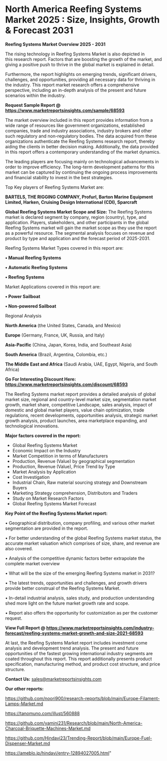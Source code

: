 # North America Reefing Systems Market 2025 : Size, Insights, Growth & Forecast 2031

<Strong> Reefing Systems Market Overview 2025 - 2031</strong>

The rising technology in Reefing Systems Market is also depicted in this research report. Factors that are boosting the growth of the market, and giving a positive push to thrive in the global market is explained in detail.

Furthermore, the report highlights on emerging trends, significant drivers, challenges, and opportunities, providing all necessary data for thriving in the industry. This report market research offers a comprehensive perspective, including an in-depth analysis of the present and future scenarios within the industry.

<strong>Request Sample Report @ <a href=https://www.marketreportsinsights.com/sample/68593>https://www.marketreportsinsights.com/sample/68593</a></strong>

The market overview included in this report provides information from a wide range of resources like government organizations, established companies, trade and industry associations, industry brokers and other such regulatory and non-regulatory bodies. The data acquired from these organizations authenticate the Reefing Systems research report, thereby aiding the clients in better decision making. Additionally, the data provided in this report offers a contemporary understanding of the market dynamics.

The leading players are focusing mainly on technological advancements in order to improve efficiency. The long-term development patterns for this market can be captured by continuing the ongoing process improvements and financial stability to invest in the best strategies.

Top Key players of Reefing Systems Market are:

<strong>BARTELS, THE RIGGING COMPANY, Profurl, Barton Marine Equipment Limited, Harken, Cruising Design International (CDI), Sparcraft</strong>

<strong><b>Global Reefing Systems Market Scope and Size:</b></strong>
The Reefing Systems market is declared segment by company, region (country), type, and application. Players, stakeholders, and other participants in the global Reefing Systems market will gain the market scope as they use the report as a powerful resource. The segmental analysis focuses on revenue and product by type and application and the forecast period of 2025-2031.

Reefing Systems Market Types covered in this report are:

<strong>• Manual Reefing Systems

• Automatic Reefing Systems

• Reefing Systems</strong>

Market Applications covered in this report are:

<strong>• Power Sailboat

• Non-powered Sailboat</strong> 

Regional Analysis

<strong>North America</strong> (the United States, Canada, and Mexico)

<strong>Europe</strong> (Germany, France, UK, Russia, and Italy)

<strong>Asia-Pacific</strong> (China, Japan, Korea, India, and Southeast Asia)

<strong>South America</strong> (Brazil, Argentina, Colombia, etc.)

<strong>The Middle East and Africa</strong> (Saudi Arabia, UAE, Egypt, Nigeria, and South Africa)

<strong>Go For Interesting Discount Here: <a href=https://www.marketreportsinsights.com/discount/68593>https://www.marketreportsinsights.com/discount/68593</a></strong>

The Reefing Systems market report provides a detailed analysis of global market size, regional and country-level market size, segmentation market growth, market share, competitive Landscape, sales analysis, impact of domestic and global market players, value chain optimization, trade regulations, recent developments, opportunities analysis, strategic market growth analysis, product launches, area marketplace expanding, and technological innovations.

<strong><b>Major factors covered in the report:</b></strong>
<ul>
  <li>Global Reefing Systems Market </li>
  <li>Economic Impact on the Industry</li>
  <li>Market Competition in terms of Manufacturers</li>
  <li>Production, Revenue (Value) by geographical segmentation</li>
  <li>Production, Revenue (Value), Price Trend by Type</li>
  <li>Market Analysis by Application</li>
  <li>Cost Investigation</li>
  <li>Industrial Chain, Raw material sourcing strategy and Downstream Buyers</li>
  <li>Marketing Strategy comprehension, Distributors and Traders</li>
  <li>Study on Market Research Factors</li>
  <li>Global Reefing Systems Market Forecast</li>
</ul>

<strong><b>Key Point of the Reefing Systems Market report:</b></strong>

• Geographical distribution, company profiling, and various other market segmentation are provided in the report.

• For better understanding of the global Reefing Systems market status, the accurate market valuation which comprises of size, share, and revenue are also covered.

• Analysis of the competitive dynamic factors better extrapolate the complete market overview

• What will be the size of the emerging Reefing Systems market in 2031?

• The latest trends, opportunities and challenges, and growth drivers provide better construal of the Reefing Systems Market.

• In-detail industrial analysis, sales study, and production understanding shed more light on the future market growth rate and scope.

• Report also offers the opportunity for customization as per the customer request.

<strong><b>View Full Report @ <a href=https://www.marketreportsinsights.com/industry-forecast/reefing-systems-market-growth-and-size-2021-68593>https://www.marketreportsinsights.com/industry-forecast/reefing-systems-market-growth-and-size-2021-68593</a></b></strong>


At last, the Reefing Systems Market report includes investment come analysis and development trend analysis. The present and future opportunities of the fastest growing international industry segments are coated throughout this report. This report additionally presents product specification, manufacturing method, and product cost structure, and price structure.

<strong>Contact Us:</strong>
sales@marketreportsinsights.com

<strong>Our other reports:</strong>

<a href=https://github.com/noori900/research-reports/blob/main/Europe-Filament-Lamps-Market.md>https://github.com/noori900/research-reports/blob/main/Europe-Filament-Lamps-Market.md</a>

<a href=https://tanomuno.com/illust/560888>https://tanomuno.com/illust/560888</a>

<a href=https://github.com/yamini231/Research/blob/main/North-America-Charcoal-Briquette-Machines-Market.md>https://github.com/yamini231/Research/blob/main/North-America-Charcoal-Briquette-Machines-Market.md</a>

<a href=https://github.com/Hindavi23/Trending-Report/blob/main/Europe-Fuel-Dispenser-Market.md>https://github.com/Hindavi23/Trending-Report/blob/main/Europe-Fuel-Dispenser-Market.md</a>

<a href=https://ameblo.jp/hindavi/entry-12894027005.html>https://ameblo.jp/hindavi/entry-12894027005.html</a>"
